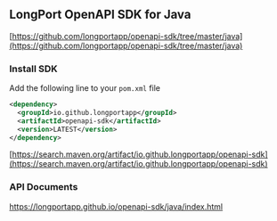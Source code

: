 ## LongPort OpenAPI SDK for Java

[https://github.com/longportapp/openapi-sdk/tree/master/java](https://github.com/longportapp/openapi-sdk/tree/master/java)

### Install SDK

Add the following line to your `pom.xml` file

```xml
<dependency>
  <groupId>io.github.longportapp</groupId>
  <artifactId>openapi-sdk</artifactId>
  <version>LATEST</version>
</dependency>
```

[https://search.maven.org/artifact/io.github.longportapp/openapi-sdk](https://search.maven.org/artifact/io.github.longportapp/openapi-sdk)

### API Documents

https://longportapp.github.io/openapi-sdk/java/index.html
